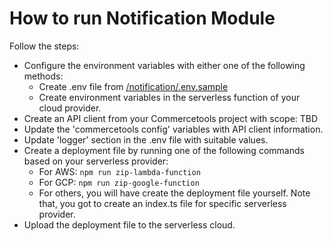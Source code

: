 # How to run Notification Module

Follow the steps:

- Configure the environment variables with either one of the following methods:
  - Create .env file from [/notification/.env.sample](/notification/.env.sample)
  - Create environment variables in the serverless function of your cloud provider.
- Create an API client from your Commercetools project with scope: TBD
- Update the 'commercetools config' variables with API client information.
- Update 'logger' section in the .env file with suitable values.
- Create a deployment file by running one of the following commands based on your serverless provider:
  - For AWS: `npm run zip-lambda-function`
  - For GCP: `npm run zip-google-function`
  - For others, you will have create the deployment file yourself. Note that, you got to create an index.ts file for specific serverless provider.
- Upload the deployment file to the serverless cloud.
